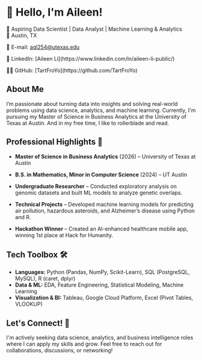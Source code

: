 <!--
- 🔭 I’m currently working on ...
- 🌱 I’m currently learning ...
- 👯 I’m looking to collaborate on ...
- 🤔 I’m looking for help with ...
- 💬 Ask me about ...
- 📫 How to reach me: ...
- 😄 Pronouns: ...
- ⚡ Fun fact: ...
-->

# 👋 Hello, I'm Aileen!  
🚀 Aspiring Data Scientist | Data Analyst | Machine Learning & Analytics  
📍 Austin, TX  

📧 E-mail: <a href="mailto:aql254@utexas.edu">aql254@utexas.edu</a>
<p>🔗 LinkedIn: [Aileen Li](https://www.linkedin.com/in/aileen-li-public/) </p>
👨‍💻 GitHub: [TartFroYo](https://github.com/TartFroYo)  

## About Me
I’m passionate about turning data into insights and solving real-world problems using data science, analytics, and machine learning. 
Currently, I'm pursuing my Master of Science in Business Analytics at the University of Texas at Austin. 
And in my free time, I like to rollerblade and read.

## Professional Highlights 🌟  
+ **Master of Science in Business Analytics** (2026) – University of Texas at Austin  
+ **B.S. in Mathematics, Minor in Computer Science** (2024) – UT Austin  

+ **Undergraduate Researcher** – Conducted exploratory analysis on genomic datasets and built ML models to analyze genetic overlaps.  
+ **Technical Projects** – Developed machine learning models for predicting air pollution, hazardous asteroids, and Alzheimer’s disease using Python and R.  
+ **Hackathon Winner** – Created an AI-enhanced healthcare mobile app, winning 1st place at Hack for Humanity.

## Tech Toolbox 🛠️  
+ **Languages:** Python (Pandas, NumPy, Scikit-Learn), SQL (PostgreSQL, MySQL), R (caret, dplyr)  
+ **Data & ML:** EDA, Feature Engineering, Statistical Modeling, Machine Learning  
+ **Visualization & BI:** Tableau, Google Cloud Platform, Excel (Pivot Tables, VLOOKUP)  

<!-- ## Certifications 📜  
**IBM Data Analytics with Excel and R Specialization** *(In Progress)*  
**Google Data Analytics Certificate** *(Planned)*  -->

## Let's Connect! 🤝  
I'm actively seeking data science, analytics, and business intelligence roles where I can apply my skills and grow. Feel free to reach out for collaborations, discussions, or networking!  
